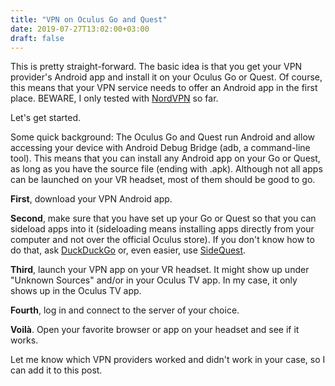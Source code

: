 ```yaml
---
title: "VPN on Oculus Go and Quest"
date: 2019-07-27T13:02:00+03:00
draft: false
---
```


This is pretty straight-forward. The basic idea is that you get your VPN provider's Android app and install it on your Oculus Go or Quest. Of course, this means that your VPN service needs to offer an Android app in the first place. BEWARE, I only tested with [NordVPN](https://nordvpn.com/) so far.

Let's get started.

Some quick background: The Oculus Go and Quest run Android and allow accessing your device with Android Debug Bridge (adb, a command-line tool). This means that you can install any Android app on your Go or Quest, as long as you have the source file (ending with .apk). Although not all apps can be launched on your VR headset, most of them should be good to go.

**First**, download your VPN Android app.

**Second**, make sure that you have set up your Go or Quest so that you can sideload apps into it (sideloading means installing apps directly from your computer and not over the official Oculus store). If you don't know how to do that, ask [DuckDuckGo](https://duckduckgo.com/) or, even easier, use [SideQuest](https://sidequestvr.com/).

**Third**, launch your VPN app on your VR headset. It might show up under "Unknown Sources" and/or in your Oculus TV app. In my case, it only shows up in the Oculus TV app.

**Fourth**, log in and connect to the server of your choice.

**Voilà**. Open your favorite browser or app on your headset and see if it works.

Let me know which VPN providers worked and didn't work in your case, so I can add it to this post.
